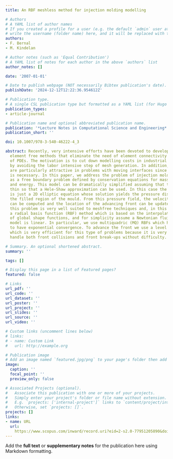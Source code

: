 ```yaml
---
title: An RBF meshless method for injection molding modelling

# Authors
# A YAML list of author names
# If you created a profile for a user (e.g. the default `admin` user at `content/authors/admin/`), 
# write the username (folder name) here, and it will be replaced with their full name and linked to their profile.
authors:
- F. Bernal
- M. Kindelan

# Author notes (such as 'Equal Contribution')
# A YAML list of notes for each author in the above `authors` list
author_notes: []

date: '2007-01-01'

# Date to publish webpage (NOT necessarily Bibtex publication's date).
publishDate: '2024-12-12T12:22:36.954612Z'

# Publication type.
# A single CSL publication type but formatted as a YAML list (for Hugo requirements).
publication_types:
- article-journal

# Publication name and optional abbreviated publication name.
publication: '*Lecture Notes in Computational Science and Engineering*'
publication_short: ''

doi: 10.1007/978-3-540-46222-4_3

abstract: Recently, very intensive efforts have been devoted to develop meshless or
  element free methods that eliminate the need of element connectivity in the solution
  of PDEs. The motivation is to cut down modelling costs in industrial applications
  by avoiding the labor intensive step of mesh generation. In addition, these methods
  are particularly attractive in problems with moving interfaces since no remeshing
  is necessary. In this paper, we address the problem of injection molding described
  as a free boundary problem defined by conservation equations for mass, momentum
  and energy. This model can be dramatically simplified assuming that the mould is
  thin so that a Hele-Shaw approximation can be used. In this case the momentum equation
  is just a 2D elliptic equation whose solution yields the pressure distribution in
  the filled region of the mould. From this pressure field, the velocity distribution
  can be computed and the location of the advancing front can be updated. Therefore,
  this problem is very well suited to meshfree techniques and, in this paper, we use
  a radial basis function (RBF) method which is based on the interpolation and collocation
  of global shape functions, and for simplicity assume a Newtonian fluid so that the
  model is linear. In particular, we use multiquadric (MQ) RBFs which have been shown
  to have exponential convergence. To advance the front we use a level set method
  which is very efficient for this type of problems because it is very fast and can
  handle both front collisions and front break-ups without difficulty.

# Summary. An optional shortened abstract.
summary: ''

tags: []

# Display this page in a list of Featured pages?
featured: false

# Links
url_pdf: ''
url_code: ''
url_dataset: ''
url_poster: ''
url_project: ''
url_slides: ''
url_source: ''
url_video: ''

# Custom links (uncomment lines below)
# links:
# - name: Custom Link
#   url: http://example.org

# Publication image
# Add an image named `featured.jpg/png` to your page's folder then add a caption below.
image:
  caption: ''
  focal_point: ''
  preview_only: false

# Associated Projects (optional).
#   Associate this publication with one or more of your projects.
#   Simply enter your project's folder or file name without extension.
#   E.g. `projects: ['internal-project']` links to `content/project/internal-project/index.md`.
#   Otherwise, set `projects: []`.
projects: []
links:
- name: URL
  url: 
    https://www.scopus.com/inward/record.uri?eid=2-s2.0-77951205890&doi=10.1007%2f978-3-540-46222-4_3&partnerID=40&md5=500dc9214dfb4129ace2f368a1cfaf65
---
```


Add the **full text** or **supplementary notes** for the publication here using Markdown formatting.
